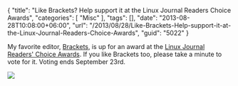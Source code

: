 {
	"title": "Like Brackets? Help support it at the Linux Journal Readers Choice Awards",
	"categories": [
		"Misc"
	],
	"tags": [],
	"date": "2013-08-28T10:08:00+06:00",
	"url": "/2013/08/28/Like-Brackets-Help-support-it-at-the-Linux-Journal-Readers-Choice-Awards",
	"guid": "5022"
}

My favorite editor, <a href="http://brackets.io">Brackets</a>, is up for an award at the <a href="http://www.linuxjournal.com/content/linux-journal-readers-choice-awards-2013">Linux Journal Readers' Choice Awards</a>. If you like Brackets too, please take a minute to vote for it. Voting ends September 23rd.

<img src="http://static.raymondcamden.com/images/Brackets-YouTube.jpg" />